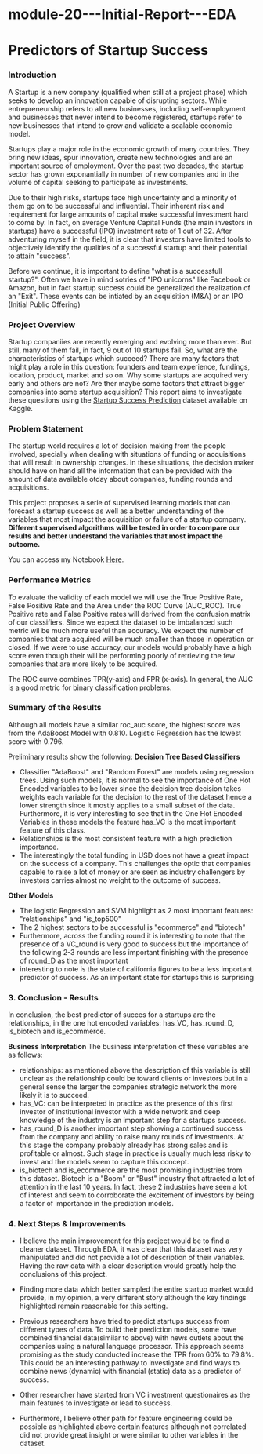 # module-20---Initial-Report---EDA

 # Predictors of Startup Success 
### Introduction
A Startup is a new company (qualified when still at a project phase) which seeks to develop an innovation capable of disrupting sectors. While entrepreneurship refers to all new businesses, including self-employment and businesses that never intend to become registered, startups refer to new businesses that intend to grow and validate a scalable economic model.  

Startups play a major role in the economic growth of many countries. They bring new ideas, spur innovation, create new technologies and are an important source of employment. Over the past two decades, the startup sector has grown exponantially in number of new companies and in the volume of capital seeking to participate as investments.

Due to their high risks, startups face high uncertainty and a minority of them go on to be successful and influential. Their inherent risk and requirement for large amounts of capital make successful investment hard to come by. In fact, on average Venture Capital Funds (the main investors in startups) have a successful (IPO) investment rate of 1 out of 32. After adventuring myself in the field, it is clear that investors have limited tools to objectively identify the qualities of a successful startup and their potential to attain "success".  


Before we continue, it is important to define "what is a successfull startup?". Often we have in mind sotries of "IPO unicorns" like Facebook or Amazon, but in fact startup success could be generalized the realization of an "Exit". These events can be intiated by an acquisition (M&A) or an IPO (Initial Public Offering)

### Project Overview
Startup companiies are recently emerging and evolving more than ever. But still, many of them fail, in fact, 9 out of 10 startups fail. So, what are the characteristics of startups which succeed? There are many factors that might play a role in this question: founders and team experience, fundings, location, product, market and so on. Why some startups are acquired very early and others are not? Are ther maybe some factors that attract bigger companies into some startup acquisition? This report aims to investigate these questions using the [Startup Success Prediction](https://www.kaggle.com/datasets/manishkc06/startup-success-prediction) dataset available on Kaggle.  

### Problem Statement
The startup world requires a lot of decision making from the people involved, specially when dealing with situations of funding or acquisitions that will result in ownership changes. In these situations, the decision maker should have on hand all the information that can be provided with the amount of data available otday about companies, funding rounds and acquisitions.  

This project proposes a serie of supervised learning models that can forecast a startup success as well as a better understanding of the variables that most impact the acquisition or failure of a startup company. **Different supervised algorithms will be tested in order to compare our results and better understand the variables that most impact the outcome.**

You can access my Notebook [Here](https://github.com/LudovicBernard98/module-20---Initial-Report-EDA/blob/main/Notebook1--Data_Exploration.ipynb).

### Performance Metrics
To evaluate the validity of each model we will use the True Positive Rate, False Positive Rate and the Area under the ROC Curve (AUC_ROC). True Positive rate and False Positive rates will derived from the confusion matrix of our classifiers. Since we expect the dataset to be imbalanced such metric wil be much more useful than accuracy. We expect the number of companies that are acquired will be much smaller than those in operation or closed. If we were to use accuracy, our models would probably have a high score even though their will be performing poorly of retrieving the few companies that are more likely to be acquired.  

The ROC curve combines TPR(y-axis) and FPR (x-axis). In general, the AUC is a good metric for binary classification problems.

### Summary of the Results

Although all models have a similar roc_auc score, the highest score was from the AdaBoost Model with 0.810. Logistic Regression has the lowest score with 0.796. 

Preliminary results show the following:
**Decision Tree Based Classifiers**
- Classifier "AdaBoost" and "Random Forest" are models using regression trees. Using such models, it is normal to see the importance of One Hot Encoded variables to be lower since the decision tree decision takes weights each variable for the decision to the rest of the dataset hence a lower strength since it mostly applies to a small subset of the data. Furthermore, it is very interesting to see that in the One Hot Encoded Variables in these models the feature has_VC is the most important feature of this class.
- Relationships is the most consistent feature with a high prediction importance.
- The interestingly the total funding in USD does not have a great impact on the success of a company. This challenges the optic that companies capable to raise a lot of money or are seen as industry challengers by investors carries almost no weight to the outcome of success.

**Other Models**
- The logistic Regression and SVM highlight as 2 most important features: "relationships" and "is_top500"
- The 2 highest sectors to be successful is "ecommerce" and "biotech"
- Furthermore, across the funding round it is interesting to note that the presence of a VC_round is very good to success but the importance of the following 2-3 rounds are less important finishing with the presence of round_D as the most important
- interesting to note is the state of california figures to be a less important predictor of success. As an important state for startups this is surprising

### 3. Conclusion - Results

In conclusion, the best predictor of succes for a startups are the relationships, in the one hot encoded variables: has_VC, has_round_D, is_biotech and is_ecommerce.

**Business Interpretation**
The business interpretation of these variables are as follows:
- relationships: as mentioned above the description of this variable is still unclear as the relationship could be toward clients or investors but in a general sense the larger the companies strategic network the more likely it is to succeed.
- has_VC: can be interpreted in practice as the presence of this first investor of institutional investor with a wide network and deep knowledge of the industry is an important step for a startups success.
- has_round_D is another important step showing a continued success from the company and ability to raise many rounds of investments. At this stage the company probably already has strong sales and is profitable or almost. Such stage in practice is usually much less risky to invest and the models seem to capture this concept.
- is_biotech and is_ecommerce are the most promising industries from this dataset. Biotech is a "Boom" or "Bust" industry that attracted a lot of attention in the last 10 years. In fact, these 2 industries have seen a lot of interest and seem to corroborate the excitement of investors by being a factor of importance in the prediction models. 

### 4. Next Steps & Improvements

- I believe the main improvement for this project would be to find a cleaner dataset. Through EDA, it was clear that this dataset was very manipulated and did not provide a lot of description of their variables. Having the raw data with a clear description would greatly help the conclusions of this project.

- Finding more data which better sampled the entire startup market would provide, in my opinion, a very different story although the key findings highlighted remain reasonable for this setting.

- Previous researchers have tried to predict startups success from different types of data. To build their prediction models, some have combined financial data(similar to above) with news outlets about the companies using a natural language processor. This approach seems promising as the study conducted increase the TPR from 60% to 79.8%. This could be an interesting pathway to investigate and find ways to combine news (dynamic) with financial (static) data as a predictor of success.

- Other researcher have started from VC investment questionaires as the main features to investigate or lead to success.

- Furthermore, I believe other path for feature engineering could be possible as highlighted above certain features although not correlated did not provide great insight or were similar to other variables in the dataset.